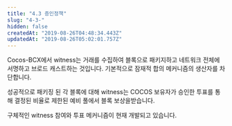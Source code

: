```yaml
---
title: "4.3 증인정책"
slug: "4-3-"
hidden: false
createdAt: "2019-08-26T04:48:34.443Z"
updatedAt: "2019-08-26T05:02:01.757Z"
---
```

Cocos-BCX에서 witness는 거래를 수집하여 블록으로 패키지하고 네트워크 전체에 서명하고 브로드 캐스트하는 것입니다. 기본적으로 잠재적 합의 메커니즘의 생산자를 차단합니다.

성공적으로 패키징 된 각 블록에 대해 witness는 COCOS 보유자가 승인한 투표를 통해 결정된 비율로 제한된 예비 풀에서 블록 보상을받습니다.

구체적인 witness 참여와 투표 메커니즘이 현재 개발되고 있습니다.